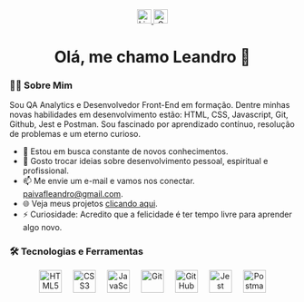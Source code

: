 <!---<div align="right">
  <img src="" height="150" alt="Logo" />
</div>--->

<div align="center">
  <a href="https://www.linkedin.com/in/leandro-paiva-749776232/">
    <img src="https://img.shields.io/static/v1?message=LinkedIn&logo=linkedin&label=&color=0077B5&logoColor=white&labelColor=&style=for-the-badge" height="25" alt="LinkedIn" />
  </a>
<!--   <a href="https://www.youtube.com/@l.paivadev">
    <img src="https://img.shields.io/static/v1?message=YouTube&logo=youtube&label=&color=FF0000&logoColor=white&labelColor=&style=for-the-badge" height="25" alt="YouTube" />
  </a> -->
  <a href="mailto:paivafleandro@gmail.com">
    <img src="https://img.shields.io/static/v1?message=Gmail&logo=gmail&label=&color=D14836&logoColor=white&labelColor=&style=for-the-badge" height="25" alt="Gmail" />
  </a>
</div>

<h1 align="center">Olá, me chamo Leandro 👋</h1>

<h3 align="left">👨‍💻 Sobre Mim</h3>

<p align="left">Sou QA Analytics e Desenvolvedor Front-End em formação. Dentre minhas novas habilidades em desenvolvimento estão: HTML, CSS, Javascript, Git, Github, Jest e Postman. Sou fascinado por aprendizado contínuo, resolução de problemas e um eterno curioso.</p>

<ul align="left">
  <li>🚀 Estou em busca constante de novos conhecimentos.</li>
  <li>💬 Gosto trocar ideias sobre desenvolvimento pessoal, espiritual e profissional.</li>
  <li>📫 Me envie um e-mail e vamos nos conectar. <a href="mailto:paivafleandro@gmail.com">paivafleandro@gmail.com</a>.</li>
  <li>🌐 Veja meus projetos <a href="https://lpaivaf.github.io/">clicando aqui</a>.</li>
  <li>⚡ Curiosidade: Acredito que a felicidade é ter tempo livre para aprender algo novo.</li>
</ul>

<h3 align="left">🛠 Tecnologias e Ferramentas</h3>

<div align="center">
  <img src="https://cdn.jsdelivr.net/gh/devicons/devicon/icons/html5/html5-original.svg" height="40" alt="HTML5" />
  <img width="12" />
  <img src="https://cdn.jsdelivr.net/gh/devicons/devicon/icons/css3/css3-original.svg" height="40" alt="CSS3" />
  <img width="12" />
  <img src="https://cdn.jsdelivr.net/gh/devicons/devicon/icons/javascript/javascript-original.svg" height="40" alt="JavaScript" />
  <img width="12" />
  <img src="https://cdn.jsdelivr.net/gh/devicons/devicon/icons/git/git-original.svg" height="40" alt="Git" />
  <img width="12" />
  <img src="https://cdn.jsdelivr.net/gh/devicons/devicon/icons/github/github-original.svg" height="40" alt="GitHub" />
  <img width="12" />
  <img src="https://cdn.jsdelivr.net/gh/devicons/devicon/icons/jest/jest-plain.svg" height="40" alt="Jest" />
  <img width="12" />
  <img src="https://cdn.jsdelivr.net/gh/devicons/devicon/icons/postman/postman-original.svg" height="40" alt="Postman" />
  
</div>






<!---
lpaivaf/lpaivaf is a ✨ special ✨ repository because its `README.md` (this file) appears on your GitHub profile.
You can click the Preview link to take a look at your changes.
--->
